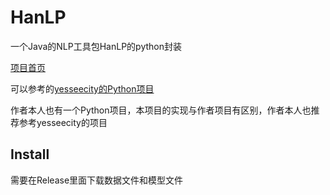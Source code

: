 
# HanLP

一个Java的NLP工具包HanLP的python封装

[项目首页](https://github.com/hankcs/HanLP)

可以参考的[yesseecity的Python项目](https://github.com/yesseecity/hanLP-python/)

作者本人也有一个Python项目，本项目的实现与作者项目有区别，作者本人也推荐参考yesseecity的项目

## Install

需要在Release里面下载数据文件和模型文件
